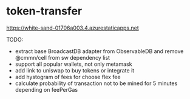 # token-transfer

https://white-sand-01706a003.4.azurestaticapps.net


TODO:
* extract base BroadcastDB adapter from ObservableDB and remove @cmmn/cell from sw dependency list
* support all popular wallets, not only metamask
* add link to uniswap to buy tokens or integrate it
* add hystogram of fees for choose flex fee
* calculate probability of transaction not to be mined for 5 minutes depending on feePerGas
